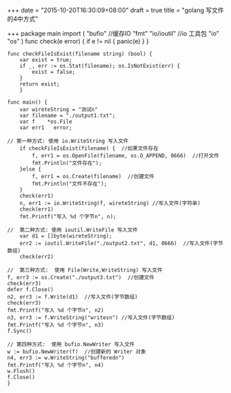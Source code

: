 +++
date = "2015-10-20T16:30:09+08:00"
draft = true
title = "golang 写文件的4中方式"

+++
	package main
	import (
		 "bufio"  //缓存IO
 		"fmt"
 		"io/ioutil" //io 工具包
 		"io"
 		"os"
	)
	func check(e error) {
 		if e != nil {
 		panic(e)
 	}
	}

	func checkFileIsExist(filename string) (bool) {
		var exist = true;
 		if _, err := os.Stat(filename); os.IsNotExist(err) {
  			exist = false;
 		}
 		return exist;
		}

	func main() {
 		var wireteString = "测试n"
 		var filename = "./output1.txt";
 		var f    *os.File
 		var err1   error;
 		
	// 第一种方式: 使用 io.WriteString 写入文件 
 		if checkFileIsExist(filename) {  //如果文件存在
  			f, err1 = os.OpenFile(filename, os.O_APPEND, 0666)  //打开文件
  			fmt.Println("文件存在");
 		}else {
  			f, err1 = os.Create(filename)  //创建文件
  			fmt.Println("文件不存在");
 		}
 		check(err1)
 		n, err1 := io.WriteString(f, wireteString) //写入文件(字符串)
 		check(err1)
 		fmt.Printf("写入 %d 个字节n", n);
 		
 	//  第二种方式: 使用 ioutil.WriteFile 写入文件 
 		var d1 = []byte(wireteString);
 		err2 := ioutil.WriteFile("./output2.txt", d1, 0666)  //写入文件(字节数组)
 		check(err2)
 		
 	//  第三种方式:  使用 File(Write,WriteString) 写入文件  
 	f, err3 := os.Create("./output3.txt")  //创建文件
 	check(err3)
 	defer f.Close()
 	n2, err3 := f.Write(d1)  //写入文件(字节数组)
 	check(err3)
 	fmt.Printf("写入 %d 个字节n", n2)
 	n3, err3 := f.WriteString("writesn") //写入文件(字节数组)
 	fmt.Printf("写入 %d 个字节n", n3)
 	f.Sync()
 	
	// 第四种方式:  使用 bufio.NewWriter 写入文件 
	w := bufio.NewWriter(f)  //创建新的 Writer 对象
	n4, err3 := w.WriteString("bufferedn")
	fmt.Printf("写入 %d 个字节n", n4)
	w.Flush()
	f.Close()
	}
